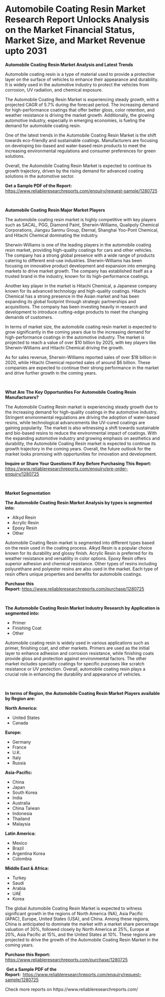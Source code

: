 <p><h1>Automobile Coating Resin Market Research Report Unlocks Analysis on the Market Financial Status, Market Size, and Market Revenue upto 2031</h1></p><p><strong>Automobile Coating Resin Market Analysis and Latest Trends</strong></p>
<p><p>Automobile coating resin is a type of material used to provide a protective layer on the surface of vehicles to enhance their appearance and durability. It is widely used in the automotive industry to protect the vehicles from corrosion, UV radiation, and chemical exposure.</p><p>The Automobile Coating Resin Market is experiencing steady growth, with a projected CAGR of 5.7% during the forecast period. The increasing demand for high-performance coatings that offer better gloss, color retention, and weather resistance is driving the market growth. Additionally, the growing automotive industry, especially in emerging economies, is fueling the demand for automobile coating resin.</p><p>One of the latest trends in the Automobile Coating Resin Market is the shift towards eco-friendly and sustainable coatings. Manufacturers are focusing on developing bio-based and water-based resin products to meet the increasing environmental regulations and consumer preferences for green solutions.</p><p>Overall, the Automobile Coating Resin Market is expected to continue its growth trajectory, driven by the rising demand for advanced coating solutions in the automotive sector.</p></p>
<p><strong>Get a Sample PDF of the Report:&nbsp;</strong> <a href="https://www.reliableresearchreports.com/enquiry/request-sample/1280725">https://www.reliableresearchreports.com/enquiry/request-sample/1280725</a></p>
<p>&nbsp;</p>
<p><strong>Automobile Coating Resin Major Market Players</strong></p>
<p><p>The automobile coating resin market is highly competitive with key players such as SACAL, PGG, Diamond Paint, Sherwin-Williams, Qualipoly Chemical Corporations, Jiangsu Sanmu Group, Eternal, Shanghai Yoo-Pont Chemical, and Hitachi Chemical dominating the industry.</p><p>Sherwin-Williams is one of the leading players in the automobile coating resin market, providing high-quality coatings for cars and other vehicles. The company has a strong global presence with a wide range of products catering to different end-use industries. Sherwin-Williams has been focusing on innovative product development and expansion into emerging markets to drive market growth. The company has established itself as a trusted brand in the industry, known for its high-performance coatings.</p><p>Another key player in the market is Hitachi Chemical, a Japanese company known for its advanced technology and high-quality coatings. Hitachi Chemical has a strong presence in the Asian market and has been expanding its global footprint through strategic partnerships and acquisitions. The company has been investing heavily in research and development to introduce cutting-edge products to meet the changing demands of customers.</p><p>In terms of market size, the automobile coating resin market is expected to grow significantly in the coming years due to the increasing demand for high-performance coatings in the automotive industry. The market is projected to reach a value of over $10 billion by 2025, with key players like Sherwin-Williams and Hitachi Chemical driving the growth.</p><p>As for sales revenue, Sherwin-Williams reported sales of over $18 billion in 2020, while Hitachi Chemical reported sales of around $6 billion. These companies are expected to continue their strong performance in the market and drive further growth in the coming years.</p></p>
<p>&nbsp;</p>
<p><strong>What Are The Key Opportunities For Automobile Coating Resin Manufacturers?</strong></p>
<p><p>The Automobile Coating Resin market is experiencing steady growth due to the increasing demand for high-quality coatings in the automotive industry. Stringent environmental regulations are driving the adoption of water-based resins, while technological advancements like UV-cured coatings are gaining popularity. The market is also witnessing a shift towards sustainable and bio-based resins to reduce the environmental impact of coatings. With the expanding automotive industry and growing emphasis on aesthetics and durability, the Automobile Coating Resin market is expected to continue its growth trajectory in the coming years. Overall, the future outlook for the market looks promising with opportunities for innovation and development.</p></p>
<p><strong>Inquire or Share Your Questions If Any Before Purchasing This Report:</strong> <a href="https://www.reliableresearchreports.com/enquiry/pre-order-enquiry/1280725">https://www.reliableresearchreports.com/enquiry/pre-order-enquiry/1280725</a></p>
<p>&nbsp;</p>
<p><strong>Market Segmentation</strong></p>
<p><strong>The Automobile Coating Resin Market Analysis by types is segmented into:</strong></p>
<p><ul><li>Alkyd Resin</li><li>Acrylic Resin</li><li>Epoxy Resin</li><li>Other</li></ul></p>
<p><p>Automobile Coating Resin market is segmented into different types based on the resin used in the coating process. Alkyd Resin is a popular choice known for its durability and glossy finish. Acrylic Resin is preferred for its weather resistance and versatility in color options. Epoxy Resin offers superior adhesion and chemical resistance. Other types of resins including polyurethane and polyester resins are also used in the market. Each type of resin offers unique properties and benefits for automobile coatings.</p></p>
<p><strong>Purchase this Report:&nbsp;</strong><a href="https://www.reliableresearchreports.com/purchase/1280725">https://www.reliableresearchreports.com/purchase/1280725</a></p>
<p>&nbsp;</p>
<p><strong>The Automobile Coating Resin Market Industry Research by Application is segmented into:</strong></p>
<p><ul><li>Primer</li><li>Finishing Coat</li><li>Other</li></ul></p>
<p><p>Automobile coating resin is widely used in various applications such as primer, finishing coat, and other markets. Primers are used as the initial layer to enhance adhesion and corrosion resistance, while finishing coats provide gloss and protection against environmental factors. The other market includes specialty coatings for specific purposes like scratch resistance or UV protection. Overall, automobile coating resin plays a crucial role in enhancing the durability and appearance of vehicles.</p></p>
<p>&nbsp;</p>
<p><strong>In terms of Region, the Automobile Coating Resin Market Players available by Region are:</strong></p>
<p>
    <p> <strong> North America: </strong>
        <ul>
            <li>United States</li>
            <li>Canada</li>
        </ul>
        </p> 
    <p> <strong> Europe: </strong>
        <ul>
            <li>Germany</li>
            <li>France</li>
            <li>U.K.</li>
            <li>Italy</li>
            <li>Russia</li>
        </ul>
        </p> 
    <p> <strong> Asia-Pacific: </strong>
        <ul>
            <li>China</li>
            <li>Japan</li>
            <li>South Korea</li>
            <li>India</li>
            <li>Australia</li>
            <li>China Taiwan</li>
            <li>Indonesia</li>
            <li>Thailand</li>
            <li>Malaysia</li>
        </ul>
        </p> 
    <p> <strong> Latin America: </strong>
        <ul>
            <li>Mexico</li>
            <li>Brazil</li>
            <li>Argentina Korea</li>
            <li>Colombia</li>
        </ul>
        </p> 
    <p> <strong> Middle East & Africa: </strong>
        <ul>
            <li>Turkey</li>
            <li>Saudi</li>
            <li>Arabia</li>
            <li>UAE</li>
            <li>Korea</li>
        </ul>
    </p>
    </p>
<p><p>The global Automobile Coating Resin Market is expected to witness significant growth in the regions of North America (NA), Asia Pacific (APAC), Europe, United States (USA), and China. Among these regions, China is anticipated to dominate the market with a market share percentage valuation of 30%, followed closely by North America at 25%, Europe at 20%, Asia Pacific at 15%, and the United States at 10%. These regions are projected to drive the growth of the Automobile Coating Resin Market in the coming years.</p></p>
<p><strong>Purchase this Report: </strong><a href="https://www.reliableresearchreports.com/purchase/1280725">https://www.reliableresearchreports.com/purchase/1280725</a></p>
<p>&nbsp;<strong>Get a Sample PDF of the Report:&nbsp;&nbsp;</strong><a href="https://www.reliableresearchreports.com/enquiry/request-sample/1280725">https://www.reliableresearchreports.com/enquiry/request-sample/1280725</a></p>
<p><strong></strong></p>
<p>Check more reports on https://www.reliableresearchreports.com/</p>